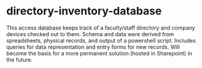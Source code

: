 # directory-inventory-database
This access database keeps track of a faculty/staff directory and company devices checked out to them.
Schema and data were derived from spreadsheets, physical records, and output of a powershell script.
Includes queries for data representation and entry forms for new records.
Will become the basis for a more permanent solution (hosted in Sharepoint) in the future.
